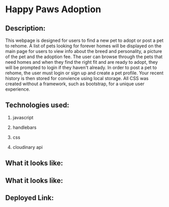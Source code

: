 # Happy Paws Adoption

## Description:

This webpage is designed for users to find a new pet to adopt or post a pet to rehome. A list of pets looking for forever homes will be displayed on the main page for users to view info about the breed and personality, a picture of the pet and the adoption fee. The user can browse through the pets that need homes and when they find the right fit and are ready to adopt, they will be prompted to login if they haven't already. In order to post a pet to rehome, the user must login or sign up and create a pet profile. Your recent history is then stored for convience using local storage. All CSS was created without a framework, such as bootstrap, for a unique user experience.


## Technologies used:

1. javascript
2. handlebars
3. css

4. cloudinary api


## What it looks like:


   
## What it looks like:


## Deployed Link:
